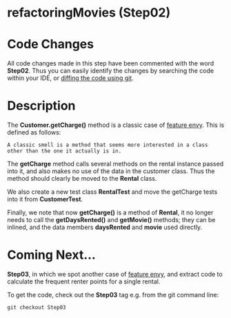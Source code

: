 refactoringMovies (Step02)
==========================

# Code Changes

All code changes made in this step have been commented with the
word **Step02**. Thus you can easily identify the changes by searching the code within your IDE, or [diffing the code using git](http://stackoverflow.com/questions/1552340/show-all-changed-files-between-two-git-commits).

# Description

The **Customer.getCharge()** method is a classic case of [feature envy](http://sourcemaking.com/refactoring/feature-envy). This is defined as follows:

    A classic smell is a method that seems more interested in a class other than the one it actually is in. 

The **getCharge** method calls several methods on the rental instance passed into it, and also makes no use of the data in the customer class. Thus the method should clearly be moved to the **Rental** class.

We also create a new test class **RentalTest** and move the getCharge tests into it from **CustomerTest**.

Finally, we note that now **getCharge()** is a method of **Rental**, it no longer needs to call the **getDaysRented()** and **getMovie()** methods; they can be inlined, and the data members **daysRented** and **movie** used directly.

Coming Next...
==============

**Step03**, in which we spot another case of [feature envy](http://sourcemaking.com/refactoring/feature-envy), and extract code to calculate the frequent renter points for a single rental.

To get the code, check out the **Step03** tag e.g. from the git command line:

    git checkout Step03